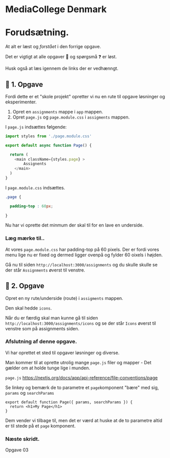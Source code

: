 # MediaCollege Denmark

# Forudsætning.

At alt er læst og *forstået* i den forrige opgave.

Det er vigtigt at alle opgaver :dart: og spørgsmå :question: er løst.

Husk også at læs igennem de links der er vedhænngt.

## :dart: 1. Opgave

Fordi dette er et "skole projekt" opretter vi nu en rute til opgave løsninger og eksperimenter.

1. Opret en `assignments` mappe i `app` mappen.
2. Opret `page.js` og `page.module.css` i `assigments` mappen.

I `page.js` indsættes følgende:

```javascript
import styles from './page.module.css'

export default async function Page() {

  return (
    <main className={styles.page} >
        Assignents
    </main>
  )
}
```

I `page.module.css` indsættes. 

```css
.page {

  padding-top : 60px;
  
}
```

Nu har vi oprette det minmum der skal til for en lave en underside.

### Læg mærke til..

At vores `page.module.css` har padding-top på 60 pixels. Der er fordi vores menu lige nu er fixed og dermed ligger ovenpå og fylder 60 oixels i højden.

Gå nu til siden `http://localhost:3000/assignments` og du skulle skulle se der står `Assignments` øverst til venstre.

## :dart: 2. Opgave

Opret en ny rute/underside (route) i `assigments` mappen.

Den skal hedde `icons`.

Når du er færdig skal man kunne gå til siden `http://localhost:3000/assignments/icons` og se der står `Icons` øverst til venstre som på assignments siden.

### Afslutning af denne opgave.

Vi har oprettet et sted til opgaver løsninger og diverse.

Man kommer til at oprette utrolig mange `page.js` filer og mapper - Det gælder om at holde tunge lige i munden.

`page.js` https://nextjs.org/docs/app/api-reference/file-conventions/page

Se linkey og bemærk de to parametre et `page`komponent "bære" med sig, `params` og `searchParams`

```
export default function Page({ params, searchParams }) {
  return <h1>My Page</h1>
}
```

Dem vender vi tilbage til, men det er værd at huske at de to parametre altid er til stede på et `page` komponent.

### Næste skridt.

Opgave 03
